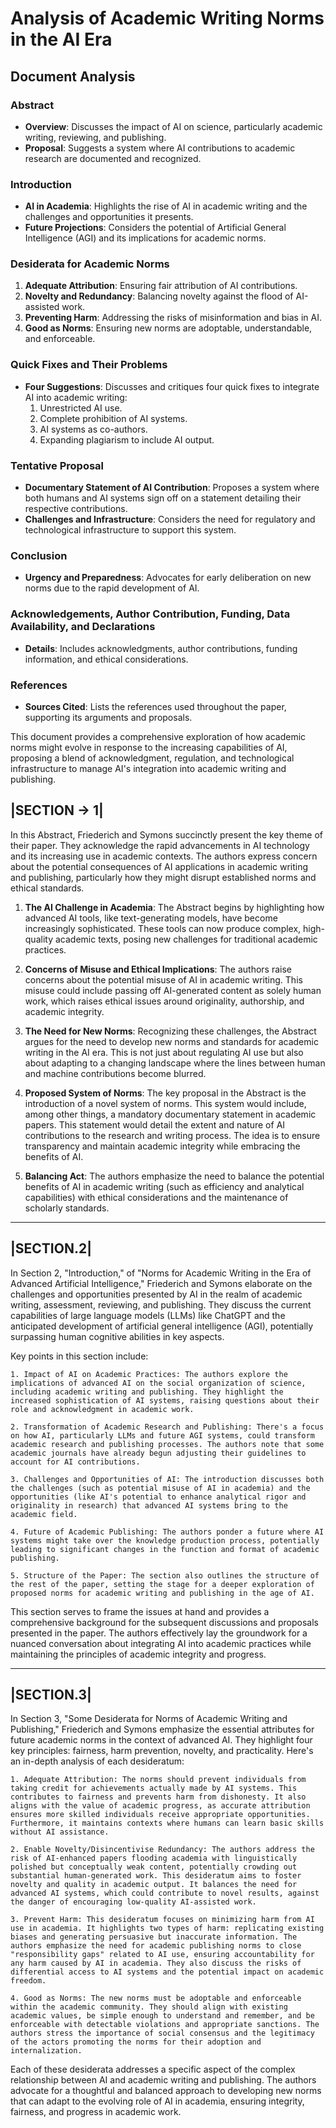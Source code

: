 # Analysis of Academic Writing Norms in the AI Era

## Document Analysis

### Abstract

- **Overview**: Discusses the impact of AI on science, particularly academic writing, reviewing, and publishing.
- **Proposal**: Suggests a system where AI contributions to academic research are documented and recognized.

### Introduction

- **AI in Academia**: Highlights the rise of AI in academic writing and the challenges and opportunities it presents.
- **Future Projections**: Considers the potential of Artificial General Intelligence (AGI) and its implications for academic norms.

### Desiderata for Academic Norms

1. **Adequate Attribution**: Ensuring fair attribution of AI contributions.
2. **Novelty and Redundancy**: Balancing novelty against the flood of AI-assisted work.
3. **Preventing Harm**: Addressing the risks of misinformation and bias in AI.
4. **Good as Norms**: Ensuring new norms are adoptable, understandable, and enforceable.

### Quick Fixes and Their Problems

- **Four Suggestions**: Discusses and critiques four quick fixes to integrate AI into academic writing:
  1. Unrestricted AI use.
  2. Complete prohibition of AI systems.
  3. AI systems as co-authors.
  4. Expanding plagiarism to include AI output.

### Tentative Proposal

- **Documentary Statement of AI Contribution**: Proposes a system where both humans and AI systems sign off on a statement detailing their respective contributions.
- **Challenges and Infrastructure**: Considers the need for regulatory and technological infrastructure to support this system.

### Conclusion

- **Urgency and Preparedness**: Advocates for early deliberation on new norms due to the rapid development of AI.

### Acknowledgements, Author Contribution, Funding, Data Availability, and Declarations

- **Details**: Includes acknowledgments, author contributions, funding information, and ethical considerations.

### References

- **Sources Cited**: Lists the references used throughout the paper, supporting its arguments and proposals.

This document provides a comprehensive exploration of how academic norms might evolve in response to the increasing capabilities of AI, proposing a blend of acknowledgment, regulation, and technological infrastructure to manage AI's integration into academic writing and publishing.

## |SECTION -> 1|

In this Abstract, Friederich and Symons succinctly present the key theme of their paper. They acknowledge the rapid advancements in AI technology and its increasing use in academic contexts. The authors express concern about the potential consequences of AI applications in academic writing and publishing, particularly how they might disrupt established norms and ethical standards.

1. **The AI Challenge in Academia**: The Abstract begins by highlighting how advanced AI tools, like text-generating models, have become increasingly sophisticated. These tools can now produce complex, high-quality academic texts, posing new challenges for traditional academic practices.

2. **Concerns of Misuse and Ethical Implications**: The authors raise concerns about the potential misuse of AI in academic writing. This misuse could include passing off AI-generated content as solely human work, which raises ethical issues around originality, authorship, and academic integrity.

3. **The Need for New Norms**: Recognizing these challenges, the Abstract argues for the need to develop new norms and standards for academic writing in the AI era. This is not just about regulating AI use but also about adapting to a changing landscape where the lines between human and machine contributions become blurred.

4. **Proposed System of Norms**: The key proposal in the Abstract is the introduction of a novel system of norms. This system would include, among other things, a mandatory documentary statement in academic papers. This statement would detail the extent and nature of AI contributions to the research and writing process. The idea is to ensure transparency and maintain academic integrity while embracing the benefits of AI.

5. **Balancing Act**: The authors emphasize the need to balance the potential benefits of AI in academic writing (such as efficiency and analytical capabilities) with ethical considerations and the maintenance of scholarly standards.

- - -

## |SECTION.2|

In Section 2, "Introduction," of "Norms for Academic Writing in the Era of Advanced Artificial Intelligence," Friederich and Symons elaborate on the challenges and opportunities presented by AI in the realm of academic writing, assessment, reviewing, and publishing. They discuss the current capabilities of large language models (LLMs) like ChatGPT and the anticipated development of artificial general intelligence (AGI), potentially surpassing human cognitive abilities in key aspects.

Key points in this section include:

    1. Impact of AI on Academic Practices: The authors explore the implications of advanced AI on the social organization of science, including academic writing and publishing. They highlight the increased sophistication of AI systems, raising questions about their role and acknowledgment in academic work.

    2. Transformation of Academic Research and Publishing: There's a focus on how AI, particularly LLMs and future AGI systems, could transform academic research and publishing processes. The authors note that some academic journals have already begun adjusting their guidelines to account for AI contributions.

    3. Challenges and Opportunities of AI: The introduction discusses both the challenges (such as potential misuse of AI in academia) and the opportunities (like AI's potential to enhance analytical rigor and originality in research) that advanced AI systems bring to the academic field.

    4. Future of Academic Publishing: The authors ponder a future where AI systems might take over the knowledge production process, potentially leading to significant changes in the function and format of academic publishing.

    5. Structure of the Paper: The section also outlines the structure of the rest of the paper, setting the stage for a deeper exploration of proposed norms for academic writing and publishing in the age of AI.

This section serves to frame the issues at hand and provides a comprehensive background for the subsequent discussions and proposals presented in the paper. The authors effectively lay the groundwork for a nuanced conversation about integrating AI into academic practices while maintaining the principles of academic integrity and progress.
- - -

## |SECTION.3|

In Section 3, "Some Desiderata for Norms of Academic Writing and Publishing," Friederich and Symons emphasize the essential attributes for future academic norms in the context of advanced AI. They highlight four key principles: fairness, harm prevention, novelty, and practicality. Here's an in-depth analysis of each desideratum:

    1. Adequate Attribution: The norms should prevent individuals from taking credit for achievements actually made by AI systems. This contributes to fairness and prevents harm from dishonesty. It also aligns with the value of academic progress, as accurate attribution ensures more skilled individuals receive appropriate opportunities. Furthermore, it maintains contexts where humans can learn basic skills without AI assistance.

    2. Enable Novelty/Disincentivise Redundancy: The authors address the risk of AI-enhanced papers flooding academia with linguistically polished but conceptually weak content, potentially crowding out substantial human-generated work. This desideratum aims to foster novelty and quality in academic output. It balances the need for advanced AI systems, which could contribute to novel results, against the danger of encouraging low-quality AI-assisted work.

    3. Prevent Harm: This desideratum focuses on minimizing harm from AI use in academia. It highlights two types of harm: replicating existing biases and generating persuasive but inaccurate information. The authors emphasize the need for academic publishing norms to close "responsibility gaps" related to AI use, ensuring accountability for any harm caused by AI in academia. They also discuss the risks of differential access to AI systems and the potential impact on academic freedom.

    4. Good as Norms: The new norms must be adoptable and enforceable within the academic community. They should align with existing academic values, be simple enough to understand and remember, and be enforceable with detectable violations and appropriate sanctions. The authors stress the importance of social consensus and the legitimacy of the actors promoting the norms for their adoption and internalization.

Each of these desiderata addresses a specific aspect of the complex relationship between AI and academic writing and publishing. The authors advocate for a thoughtful and balanced approach to developing new norms that can adapt to the evolving role of AI in academia, ensuring integrity, fairness, and progress in academic work.
